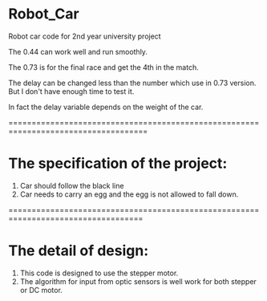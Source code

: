 Robot_Car
=========

Robot car code for 2nd year university project

The 0.44 can work well and run smoothly.


The 0.73 is for the final race and get the 4th in the match.

The delay can be changed less than the number which use in 0.73 version. But I don't have enough time to test it.

In fact the delay variable depends on the weight of the car.


====================================================================================

The specification of the project:
=================================
1. Car should follow the black line
2. Car needs to carry an egg and the egg is not allowed to fall down.

===================================================================================

The detail of design:
=====================
1. This code is designed to use the stepper motor.
2. The algorithm for input from optic sensors is well work for both stepper or DC motor.
